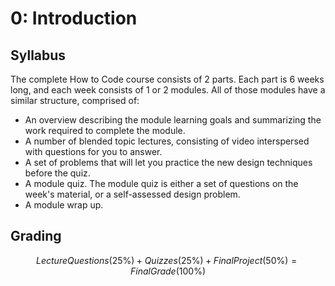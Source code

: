 # 0: Introduction

## Syllabus

The complete How to Code course consists of 2 parts. Each part is 6 
weeks long, and each week consists of 1 or 2 modules. All of those 
modules have a similar structure, comprised of:

- An overview describing the module learning goals and summarizing the work required to complete the module.
- A number of blended topic lectures, consisting of video interspersed with questions for you to answer.
- A set of problems that will let you practice the new design techniques before the quiz.
- A module quiz. The module quiz is either a set of questions on the week's material, or a self-assessed design problem.
- A module wrap up.

## Grading

$$
Lecture Questions (25\%) + Quizzes (25\%) + Final Project (50\%) = Final Grade (100\%)
$$